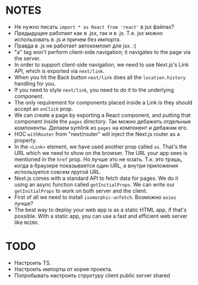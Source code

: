 # NOTES

- Не нужно писать `import * as React from 'react'` в jsx файлах?
- Предыдущее работает как в .jsx, так и в .js. Т.е. jsx можно использовать в .js и причем без импорта.
- Правда в .js не работает автокомплит для jsx. :(
- "a" tag won't perform client-side navigation; it navigates to the page via the server.
- In order to support client-side navigation, we need to use Next.js's Link API, which is exported via `next/link`.
- When you hit the Back button `next/link` does all the `location.history` handling for you.
- If you need to style `next/link`, you need to do it to the underlying component.
- The only requirement for components placed inside a Link is they should accept an `onClick` prop.
- We can create a page by exporting a React component, and putting that component inside the `pages` directory. Так можно дебажить отдельные компоненты. Делаем symlink из `pages` на компонент и дебажим его.
- HOC `withRouter` from "next/router" will inject the Next.js router as a property.
- In the `<Link>` element, we have used another prop called `as`. That's the URL which we need to show on the browser. The URL your app sees is mentioned in the `href` prop. Но лучше это не юзать. Т.к. это трэшь, когда в браузере показывается один URL, а внутри приложения используется совсем лругой URL.
- Next.js comes with a standard API to fetch data for pages. We do it using an async function called `getInitialProps`.  We can write our `getInitialProps` to work on both server and the client.
- First of all we need to install `isomorphic-unfetch`. Возможно `axios` лучше?
- The best way to deploy your web app is as a static HTML app, if that's possible. With a static app, you can use a fast and efficient web server like `NGINX`.

# TODO
- Настроить TS.
- Настроить импорты от корня проекта.
- Попробывать настроить структуру
    client
    public
    server
    shared